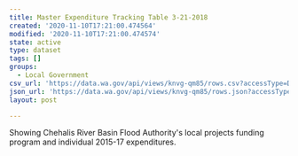 ```yaml
---
title: Master Expenditure Tracking Table 3-21-2018
created: '2020-11-10T17:21:00.474564'
modified: '2020-11-10T17:21:00.474574'
state: active
type: dataset
tags: []
groups:
  - Local Government
csv_url: 'https://data.wa.gov/api/views/knvg-qm85/rows.csv?accessType=DOWNLOAD'
json_url: 'https://data.wa.gov/api/views/knvg-qm85/rows.json?accessType=DOWNLOAD'
layout: post

---
```

Showing Chehalis River Basin Flood Authority's local projects funding program and individual 2015-17 expenditures.
